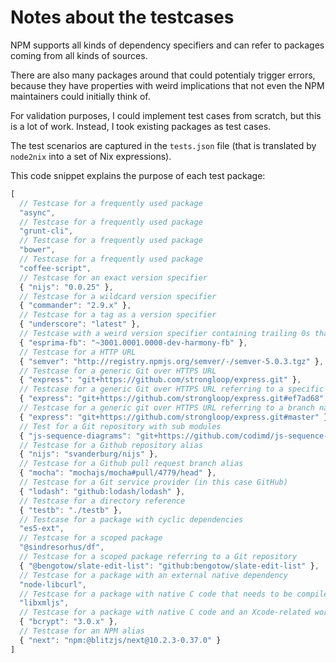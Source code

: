 Notes about the testcases
=========================
NPM supports all kinds of dependency specifiers and can refer to packages
coming from all kinds of sources.

There are also many packages around that could potentialy trigger errors,
because they have properties with weird implications that not even the NPM
maintainers could initially think of.

For validation purposes, I could implement test cases from scratch, but this is
a lot of work. Instead, I took existing packages as test cases.

The test scenarios are captured in the `tests.json` file (that is translated by
`node2nix` into a set of Nix expressions).

This code snippet explains the purpose of each test package:

```javascript
[
  // Testcase for a frequently used package
  "async",
  // Testcase for a frequently used package
  "grunt-cli",
  // Testcase for a frequently used package
  "bower",
  // Testcase for a frequently used package
  "coffee-script",
  // Testcase for an exact version specifier
  { "nijs": "0.0.25" },
  // Testcase for a wildcard version specifier
  { "commander": "2.9.x" },
  // Testcase for a tag as a version specifier
  { "underscore": "latest" },
  // Testcase with a weird version specifier containing trailing 0s that can only be used with loose version dependency parsing
  { "esprima-fb": "~3001.0001.0000-dev-harmony-fb" },
  // Testcase for a HTTP URL
  { "semver": "http://registry.npmjs.org/semver/-/semver-5.0.3.tgz" },
  // Testcase for a generic Git over HTTPS URL
  { "express": "git+https://github.com/strongloop/express.git" },
  // Testcase for a generic Git over HTTPS URL referring to a specific revision
  { "express": "git+https://github.com/strongloop/express.git#ef7ad68" },
  // Testcase for a generic git over HTTPS URL referring to a branch name
  { "express": "git+https://github.com/strongloop/express.git#master" },
  // Test for a Git repository with sub modules
  { "js-sequence-diagrams": "git+https://github.com/codimd/js-sequence-diagrams.git" },
  // Testcase for a Github repository alias
  { "nijs": "svanderburg/nijs" },
  // Testcase for a Github pull request branch alias
  { "mocha": "mochajs/mocha#pull/4779/head" },
  // Testcase for a Git service provider (in this case GitHub)
  { "lodash": "github:lodash/lodash" },
  // Testcase for a directory reference
  { "testb": "./testb" },
  // Testcase for a package with cyclic dependencies
  "es5-ext",
  // Testcase for a scoped package
  "@sindresorhus/df",
  // Testcase for a scoped package referring to a Git repository
  { "@bengotow/slate-edit-list": "github:bengotow/slate-edit-list" },
  // Testcase for a package with an external native dependency
  "node-libcurl",
  // Testcase for a package with native C code that needs to be compiled
  "libxmljs",
  // Testcase for a package with native C code and an Xcode-related workaround in node-gyp to make it compile on macOS
  { "bcrypt": "3.0.x" },
  // Testcase for an NPM alias
  { "next": "npm:@blitzjs/next@10.2.3-0.37.0" }
]
```

